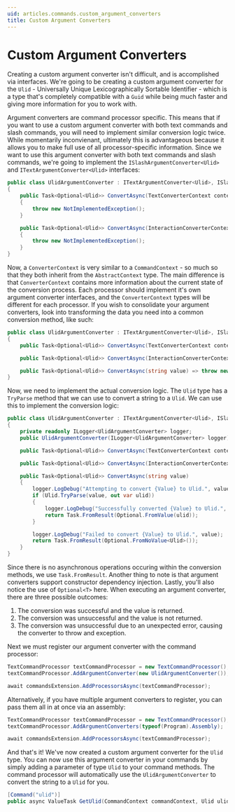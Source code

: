 ```yaml
---
uid: articles.commands.custom_argument_converters
title: Custom Argument Converters
---
```


# Custom Argument Converters
Creating a custom argument converter isn't difficult, and is accomplished via interfaces. We're going to be creating a custom argument converter for the `Ulid` - Universally Unique Lexicographically Sortable Identifier - which is a type that's completely compatible with a `Guid` while being much faster and giving more information for you to work with.

Argument converters are command processor specific. This means that if you want to use a custom argument converter with both text commands and slash commands, you will need to implement similar conversion logic twice. While momentarily inconvienant, ultimately this is advantageous because it allows you to make full use of all processor-specific information. Since we want to use this argument converter with both text commands and slash commands, we're going to implement the `ISlashArgumentConverter<Ulid>` and `ITextArgumentConverter<Ulid>` interfaces:


```cs
public class UlidArgumentConverter : ITextArgumentConverter<Ulid>, ISlashArgumentConverter<Ulid>
{
    public Task<Optional<Ulid>> ConvertAsync(TextConverterContext context, MessageCreateEventArgs eventArgs)
    {
        throw new NotImplementedException();
    }

    public Task<Optional<Ulid>> ConvertAsync(InteractionConverterContext context, InteractionCreateEventArgs eventArgs)
    {
        throw new NotImplementedException();
    }
}
```

Now, a `ConverterContext` is very similar to a `CommandContext` - so much so that they both inherit from the `AbstractContext` type. The main difference is that `ConverterContext` contains more information about the current state of the conversion process. Each processor should implement it's own argument converter interfaces, and the `ConverterContext` types will be different for each processor. If you wish to consolidate your argument converters, look into transforming the data you need into a common conversion method, like such:

```cs
public class UlidArgumentConverter : ITextArgumentConverter<Ulid>, ISlashArgumentConverter<Ulid>
{
    public Task<Optional<Ulid>> ConvertAsync(TextConverterContext context, MessageCreateEventArgs eventArgs) => ConvertAsync(context.Argument);

    public Task<Optional<Ulid>> ConvertAsync(InteractionConverterContext context, InteractionCreateEventArgs eventArgs) => ConvertAsync(context.Argument.RawValue);

    public Task<Optional<Ulid>> ConvertAsync(string value) => throw new NotImplementedException();
}
```

Now, we need to implement the actual conversion logic. The `Ulid` type has a `TryParse` method that we can use to convert a string to a `Ulid`. We can use this to implement the conversion logic:

```cs
public class UlidArgumentConverter : ITextArgumentConverter<Ulid>, ISlashArgumentConverter<Ulid>
{
    private readonly ILogger<UlidArgumentConverter> logger;
    public UlidArgumentConverter(ILogger<UlidArgumentConverter> logger) => logger = logger;

    public Task<Optional<Ulid>> ConvertAsync(TextConverterContext context, MessageCreateEventArgs eventArgs) => ConvertAsync(context.Argument);

    public Task<Optional<Ulid>> ConvertAsync(InteractionConverterContext context, InteractionCreateEventArgs eventArgs) => ConvertAsync(context.Argument.RawValue);

    public Task<Optional<Ulid>> ConvertAsync(string value)
    {
        logger.LogDebug("Attempting to convert {Value} to Ulid.", value);
        if (Ulid.TryParse(value, out var ulid))
        {
            logger.LogDebug("Successfully converted {Value} to Ulid.", value);
            return Task.FromResult(Optional.FromValue(ulid));
        }

        logger.LogDebug("Failed to convert {Value} to Ulid.", value);
        return Task.FromResult(Optional.FromNoValue<Ulid>());
    }
}
```

Since there is no asynchronous operations occuring within the conversion methods, we use `Task.FromResult`. Another thing to note is that argument converters support constructor dependency injection. Lastly, you'll also notice the use of `Optional<T>` here. When executing an argument converter, there are three possible outcomes:

1. The conversion was successful and the value is returned.
2. The conversion was unsuccessful and the value is not returned.
3. The conversion was unsuccessful due to an unexpected error, causing the converter to throw and exception.

Next we must register our argument converter with the command processor:
```cs
TextCommandProcessor textCommandProcessor = new TextCommandProcessor();
textCommandProcessor.AddArgumentConverter(new UlidArgumentConverter());

await commandsExtension.AddProcessorsAsync(textCommandProcessor);
```

Alternatively, if you have multiple argument converters to register, you can pass them all in at once via an assembly:
```cs
TextCommandProcessor textCommandProcessor = new TextCommandProcessor();
textCommandProcessor.AddArgumentConverters(typeof(Program).Assembly);

await commandsExtension.AddProcessorsAsync(textCommandProcessor);
```

And that's it! We've now created a custom argument converter for the `Ulid` type. You can now use this argument converter in your commands by simply adding a parameter of type `Ulid` to your command methods. The command processor will automatically use the `UlidArgumentConverter` to convert the string to a `Ulid` for you.

```cs
[Command("ulid")]
public async ValueTask GetUlid(CommandContext commandContext, Ulid ulid) => await commandContext.RespondAsync($"The Ulid is: {ulid}");
```